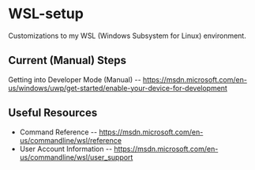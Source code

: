 # WSL-setup
Customizations to my WSL (Windows Subsystem for Linux) environment.

## Current (Manual) Steps
Getting into Developer Mode (Manual) -- https://msdn.microsoft.com/en-us/windows/uwp/get-started/enable-your-device-for-development

## Useful Resources
- Command Reference -- https://msdn.microsoft.com/en-us/commandline/wsl/reference
- User Account Information -- https://msdn.microsoft.com/en-us/commandline/wsl/user_support
